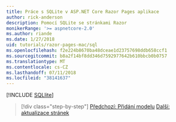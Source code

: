 ```yaml
---
title: Práce s SQLite v ASP.NET Core Razor Pages aplikace
author: rick-anderson
description: Pomocí SQLite se stránkami Razor
monikerRange: '>= aspnetcore-2.0'
ms.author: riande
ms.date: 1/27/2018
uid: tutorials/razor-pages-mac/sql
ms.openlocfilehash: f2e224b8670ba48dceae1d23757698ddb658ccf1
ms.sourcegitcommit: b8a2f14bf8dd346d7592977642b610bbcb0b0757
ms.translationtype: MT
ms.contentlocale: cs-CZ
ms.lasthandoff: 07/11/2018
ms.locfileid: "38141637"
---
```

[!INCLUDE [SQLlite](../../includes/RP/sql.md)]

> [!div class="step-by-step"]
> [Předchozí: Přidání modelu](xref:tutorials/razor-pages-mac/model)
> [Další: aktualizace stránek](xref:tutorials/razor-pages-mac/da1)
